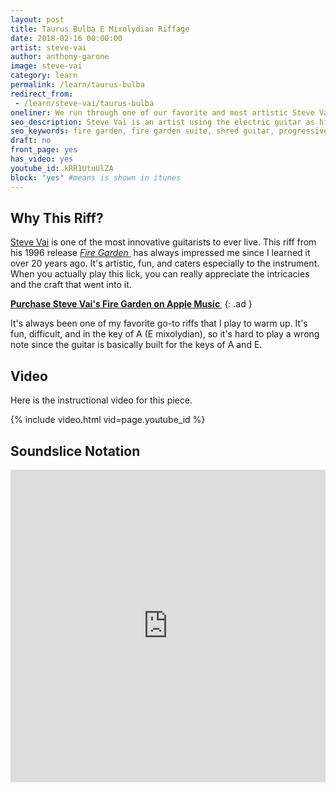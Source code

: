 ```yaml
---
layout: post
title: Taurus Bulba E Mixolydian Riffage
date: 2018-02-16 00:00:00
artist: steve-vai
author: anthony-garone
image: steve-vai
category: learn
permalink: /learn/taurus-bulba
redirect_from:
 - /learn/steve-vai/taurus-bulba
oneliner: We run through one of our favorite and most artistic Steve Vai riffs.
seo_description: Steve Vai is an artist using the electric guitar as his canvas. Learn this riff and see why.
seo_keywords: fire garden, fire garden suite, shred guitar, progressive rock, instructional video
draft: no
front_page: yes
has_video: yes
youtube_id: kRR1UtuUlZA
block: "yes" #means is shown in itunes
---
```


## Why This Riff?

[Steve Vai](/interview/steve-vai) is one of the most innovative guitarists to ever live. This riff from his 1996 release [*Fire Garden*&nbsp;<i class="non-mwm fab fa-wikipedia-w" aria-hidden="true"></i>](https://en.wikipedia.org/wiki/Fire_Garden) has always impressed me since I learned it over 20 years ago. It's artistic, fun, and caters especially to the instrument. When you actually play this lick, you can really appreciate the intricacies and the craft that went into it.

**[Purchase Steve Vai's Fire Garden on Apple Music&nbsp;<i class="non-mwm fa fa-apple" aria-hidden="true"></i>](https://itunes.apple.com/us/album/fire-garden/190372450)**
{: .ad }

It's always been one of my favorite go-to riffs that I play to warm up. It's fun, difficult, and in the key of A (E mixolydian), so it's hard to play a wrong note since the guitar is basically built for the keys of A and E.

## Video

Here is the instructional video for this piece.

{% include video.html vid=page.youtube_id %}

## Soundslice Notation

<iframe src="https://www.soundslice.com/scores/150973/embed/" width="100%" height="500" frameBorder="0" allowfullscreen></iframe>
